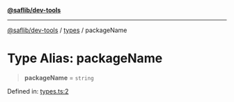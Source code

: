 [**@saflib/dev-tools**](../../reference.md)

***

[@saflib/dev-tools](../../reference.md) / [types](../reference.md) / packageName

# Type Alias: packageName

> **packageName** = `string`

Defined in: [types.ts:2](https://github.com/sderickson/saflib/blob/cfc305107fe2cac23ced357d4c57b41d7e0d5016/dev-tools/types.ts#L2)
